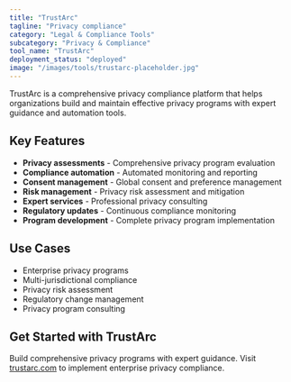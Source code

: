 ```yaml
---
title: "TrustArc"
tagline: "Privacy compliance"
category: "Legal & Compliance Tools"
subcategory: "Privacy & Compliance"
tool_name: "TrustArc"
deployment_status: "deployed"
image: "/images/tools/trustarc-placeholder.jpg"
---
```

TrustArc is a comprehensive privacy compliance platform that helps organizations build and maintain effective privacy programs with expert guidance and automation tools.

## Key Features

- **Privacy assessments** - Comprehensive privacy program evaluation
- **Compliance automation** - Automated monitoring and reporting
- **Consent management** - Global consent and preference management
- **Risk management** - Privacy risk assessment and mitigation
- **Expert services** - Professional privacy consulting
- **Regulatory updates** - Continuous compliance monitoring
- **Program development** - Complete privacy program implementation

## Use Cases

- Enterprise privacy programs
- Multi-jurisdictional compliance
- Privacy risk assessment
- Regulatory change management
- Privacy program consulting

## Get Started with TrustArc

Build comprehensive privacy programs with expert guidance. Visit [trustarc.com](https://www.trustarc.com) to implement enterprise privacy compliance.

